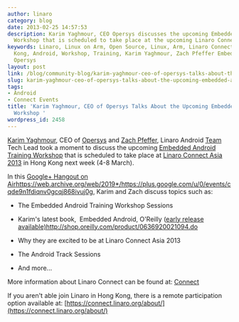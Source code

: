 ```yaml
---
author: linaro
category: blog
date: 2013-02-25 14:57:53
description: Karim Yaghmour, CEO Opersys discusses the upcoming Embedded Android Training
  Workshop that is scheduled to take place at the upcoming Linaro Connect Asia 2013..
keywords: Linaro, Linux on Arm, Open Source, Linux, Arm, Linaro Connect, LCA13-Hong
  Kong, Android, Workshop, Training, Karim Yaghmour, Zach Pfeffer Embedded Android,
  Opersys
layout: post
link: /blog/community-blog/karim-yaghmour-ceo-of-opersys-talks-about-the-upcoming-embedded-android-training-workshop/
slug: karim-yaghmour-ceo-of-opersys-talks-about-the-upcoming-embedded-android-training-workshop
tags:
- Android
- Connect Events
title: 'Karim Yaghmour, CEO of Opersys Talks About the Upcoming Embedded Android Training
  Workshop '
wordpress_id: 2458
---
```


[Karim Yaghmour](https://twitter.com/karimyaghmour), CEO of [Opersys](http://www.opersys.com/) and [Zach Pfeffer](/about/), Linaro Android [Team](/about/) Tech Lead took a moment to discuss the upcoming [Embedded Android Training Workshop](/blog/embedded-android-training-workshop-to-be-held-at-linaro-connect-asia-2013/) that is scheduled to take place at [Linaro Connect Asia 2013](https://connect.linaro.org) in Hong Kong next week (4-8 March).

In this [Google+ Hangout on Air]()https://web.archive.org/web/2019*/https://plus.google.com/u/0/events/cqde9n1fdiqnv0gcqj868ivuj0g, Karim and Zach discuss topics such as:

- The Embedded Android Training Workshop Sessions

- Karim's latest book,  Embedded Android, O'Reilly ([early release available)]()http://shop.oreilly.com/product/0636920021094.do

- Why they are excited to be at Linaro Connect Asia 2013

- The Android Track Sessions

- And more...

More information about Linaro Connect can be found at: [Connect](https://connect.linaro.org)

If you aren't able join Linaro in Hong Kong, there is a remote participation option available at: [https://connect.linaro.org/about/](https://connect.linaro.org/about/)